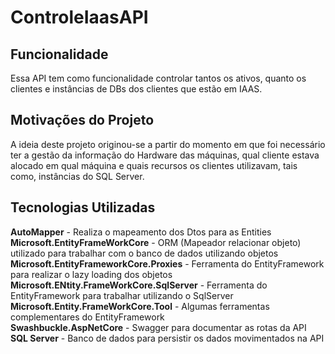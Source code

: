 # ControleIaasAPI
## Funcionalidade
Essa API tem como funcionalidade controlar tantos os ativos, quanto os clientes e instâncias de DBs dos clientes que estão em IAAS.

## Motivações do Projeto
A ideia deste projeto originou-se a partir do momento em que foi necessário ter a gestão da informação do Hardware das máquinas, qual cliente estava alocado em qual máquina e quais recursos os clientes utilizavam, tais como, instâncias do SQL Server.

## Tecnologias Utilizadas
**AutoMapper** - Realiza o mapeamento dos Dtos para as Entities<br>
**Microsoft.EntityFrameWorkCore** - ORM (Mapeador relacionar objeto) utilizado para trabalhar com o banco de dados utilizando objetos <br>
**Microsoft.EntityFrameworkCore.Proxies** - Ferramenta do EntityFramework para realizar o lazy loading dos objetos <br>
**Microsoft.ENtity.FrameWorkCore.SqlServer** - Ferramenta do EntityFramework para trabalhar utilizando o SqlServer <br>
**Microsoft.Entity.FrameWorkCore.Tool** - Algumas ferramentas complementares do EntityFramework<br>
**Swashbuckle.AspNetCore** - Swagger para documentar as rotas da API <br>
**SQL Server** - Banco de dados para persistir os dados movimentados na API <br>
